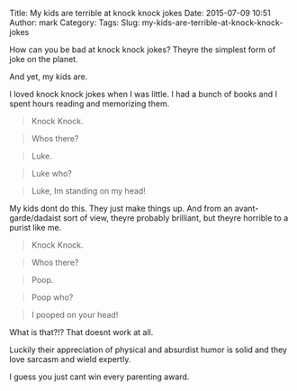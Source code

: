 Title: My kids are terrible at knock knock jokes
Date: 2015-07-09 10:51
Author: mark
Category: 
Tags: 
Slug: my-kids-are-terrible-at-knock-knock-jokes

How can you be bad at knock knock jokes? Theyre the simplest form of joke on the planet.

And yet, my kids are.

I loved knock knock jokes when I was little. I had a bunch of books and I spent hours reading and memorizing them.

> Knock Knock.

> Whos there?

> Luke.

> Luke who?

> Luke, Im standing on my head!

My kids dont do this. They just make things up. And from an avant-garde/dadaist sort of view, theyre probably brilliant, but theyre horrible to a purist like me.

> Knock Knock.

> Whos there?

> Poop.

> Poop who?

> I pooped on your head!

What is that?!? That doesnt work at all.

Luckily their appreciation of physical and absurdist humor is solid and they love sarcasm and wield expertly.

I guess you just cant win every parenting award.

